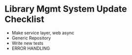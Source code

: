 # Library Mgmt System Update Checklist

- Make service layer, web async
- Generic Repository
- Write new tests
- ERROR HANDLING

